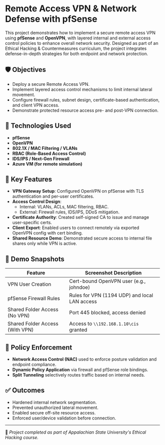 # Remote Access VPN & Network Defense with pfSense

This project demonstrates how to implement a secure remote access VPN using **pfSense** and **OpenVPN**, with layered internal and external access control policies to enhance overall network security. Designed as part of an Ethical Hacking & Countermeasures curriculum, the project integrates defense-in-depth strategies for both endpoint and network protection.

## 🛡️ Objectives

- Deploy a secure Remote Access VPN.
- Implement layered access control mechanisms to limit internal lateral movement.
- Configure firewall rules, subnet design, certificate-based authentication, and client VPN access.
- Demonstrate protected resource access pre- and post-VPN connection.

## 🧱 Technologies Used

- **pfSense**
- **OpenVPN**
- **802.1X / MAC Filtering / VLANs**
- **RBAC (Role-Based Access Control)**
- **IDS/IPS / Next-Gen Firewall**
- **Azure VM (for remote simulation)**

## 🔐 Key Features

- **VPN Gateway Setup**: Configured OpenVPN on pfSense with TLS authentication and per-user certificates.
- **Access Control Design**:
  - Internal: VLANs, ACLs, MAC filtering, RBAC.
  - External: Firewall rules, IDS/IPS, DDoS mitigation.
- **Certificate Authority**: Created self-signed CA to issue and manage user-specific certs.
- **Client Export**: Enabled users to connect remotely via exported OpenVPN config with cert binding.
- **Shared Resource Demo**: Demonstrated secure access to internal file shares only while VPN is active.

## 📸 Demo Snapshots

| Feature                            | Screenshot Description                         |
|-----------------------------------|------------------------------------------------|
| VPN User Creation                 | Cert-bound OpenVPN user (e.g., johndoe)        |
| pfSense Firewall Rules            | Rules for VPN (1194 UDP) and local LAN access  |
| Shared Folder Access (No VPN)     | Port 445 blocked, access denied                |
| Shared Folder Access (With VPN)   | Access to `\\192.168.1.10\cis` granted         |

## 🔄 Policy Enforcement

- **Network Access Control (NAC)** used to enforce posture validation and endpoint compliance.
- **Dynamic Policy Application** via firewall and pfSense role bindings.
- **Split Tunneling** selectively routes traffic based on internal needs.

## ✅ Outcomes

- Hardened internal network segmentation.
- Prevented unauthorized lateral movement.
- Enabled secure off-site resource access.
- Enforced user/device validation before connection.

---

📁 _Project completed as part of Appalachian State University's Ethical Hacking course._

